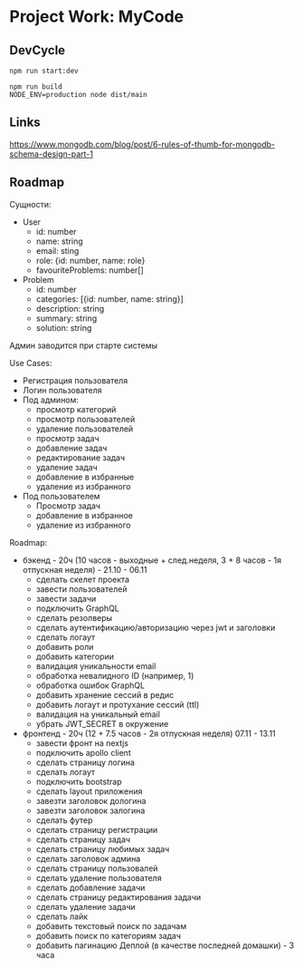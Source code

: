 # Project Work: MyCode

## DevCycle

```
npm run start:dev
```

```
npm run build
NODE_ENV=production node dist/main
```

## Links

https://www.mongodb.com/blog/post/6-rules-of-thumb-for-mongodb-schema-design-part-1

## Roadmap

Сущности:
- User
  - id: number
  - name: string
  - email: sting
  - role: {id: number, name: role}
  - favouriteProblems: number[]
- Problem
  - id: number
  - categories: [{id: number, name: string}]
  - description: string
  - summary: string
  - solution: string

Админ заводится при старте системы

Use Cases:
- Регистрация пользователя
- Логин пользователя
- Под админом:
  - просмотр категорий
  - просмотр пользователей
  - удаление пользователей
  - просмотр задач
  - добавление задач
  - редактирование задач
  - удаление задач
  - добавление в избранные
  - удаление из избранного
- Под пользователем
  - Просмотр задач
  - добавление в избранное
  - удаление из избранного

Roadmap:
- бэкенд - 20ч (10 часов - выходные + след.неделя, 3 + 8 часов - 1я отпускная неделя) - 21.10 - 06.11
  + сделать скелет проекта
  + завести пользователей
  + завести задачи
  + подключить GraphQL
  + сделать резолверы
  + сделать аутентификацию/авторизацию через jwt и заголовки
  + сделать логаут
  - добавить роли
  - добавить категории
  - валидация уникальности email
  - обработка невалидного ID (например, 1)
  - обработка ошибок GraphQL
  - добавить хранение сессий в редис
  - добавить логаут и протухание сессий (ttl)
  - валидация на уникальный email
  - убрать JWT_SECRET в окружение
- фронтенд - 20ч (12 + 7.5 часов - 2я отпускная неделя) 07.11 - 13.11
  + завести фронт на nextjs
  + подключить apollo client
  + сделать страницу логина
  + сделать логаут
  + подключить bootstrap
  + сделать layout приложения
  + завезти заголовок дологина
  + завезти заголовок залогина
  + сделать футер
  - сделать страницу регистрации
  - сделать страницу задач
  - сделать страницу любимых задач
  - сделать заголовок админа
  - сделать страницу пользовалей
  - сделать удаление пользователя
  - сделать добавление задачи
  - сделать страницу редактирования задачи
  - сделать удаление задачи
  - сделать лайк
  - добавить текстовый поиск по задачам
  - добавить поиск по категориям задач
  - добавить пагинацию
  Деплой (в качестве последней домашки) - 3 часа
